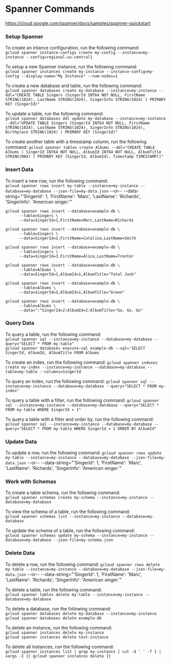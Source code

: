# Spanner Commands

https://cloud.google.com/spanner/docs/samples/spanner-quickstart

### Setup Spanner

To create an intance configuration, run the following command:  
`gcloud spanner instance-configs create my-config --instance=my-instance --config=regional-us-central1`   

To setup a new Spanner instance, run the following command:  
`gcloud spanner instances create my-instance --instance-config=my-config --display-name="My Instance" --num-nodes=1` 

To create a new database and table, run the following command:  
`gcloud spanner databases create my-database --instance=my-instance --ddl="CREATE TABLE Singers (SingerId INT64 NOT NULL, FirstName STRING(1024), LastName STRING(1024), SingerInfo STRING(1024) ) PRIMARY KEY (SingerId)"`  

To update a table, run the following command:  
`gcloud spanner databases ddl update my-database --instance=my-instance --ddl="UPDATE TABLE Singers (SingerId INT64 NOT NULL, FirstName STRING(1024), LastName STRING(1024), SingerInfo STRING(1024), Birthplace STRING(1024) ) PRIMARY KEY (SingerId)"`

To create another table with a timestamp column, run the following command:
`gcloud spanner tables create Albums --ddl="CREATE TABLE Albums ( SingerId INT64 NOT NULL, AlbumId INT64 NOT NULL, AlbumTitle STRING(MAX) ) PRIMARY KEY (SingerId, AlbumId), Timestamp TIMESTAMP()"`

### Insert Data

To insert a new row, run the following command:  
`gcloud spanner rows insert my-table --instance=my-instance --database=my-database --json-file=my-data.json`  --or-- --data-string="'SingerId': 1, 'FirstName': 'Marc', 'LastName': 'Richards', 'SingerInfo': 'American singer.'"  

```
gcloud spanner rows insert --database=example-db \
      --table=Singers \
      --data=SingerId=1,FirstName=Marc,LastName=Richards

gcloud spanner rows insert --database=example-db \
      --table=Singers \
      --data=SingerId=2,FirstName=Catalina,LastName=Smith

gcloud spanner rows insert --database=example-db \
      --table=Singers \
      --data=SingerId=3,FirstName=Alice,LastName=Trentor

gcloud spanner rows insert --database=example-db \
      --table=Albums \
      --data=SingerId=1,AlbumId=1,AlbumTitle="Total Junk"

gcloud spanner rows insert --database=example-db \
      --table=Albums \
      --data=SingerId=2,AlbumId=1,AlbumTitle="Green"

gcloud spanner rows insert --database=example-db \
      --table=Albums \
      --data=^:^SingerId=2:AlbumId=2:AlbumTitle="Go, Go, Go"
```
### Query Data

To query a table, run the following command:  
`gcloud spanner sql --instance=my-instance --database=my-database --query="SELECT * FROM my-table"`    
`gcloud spanner databases execute-sql example-db --sql='SELECT SingerId, AlbumId, AlbumTitle FROM Albums`  

To create an index, run the following command:
`gcloud spanner indexes create my-index --instance=my-instance --database=my-database --table=my-table --columns=SingerId`

To query an index, run the following command:
`gcloud spanner sql --instance=my-instance --database=my-database --query="SELECT * FROM my-index"`

To query a table with a filter, run the following command:
`gcloud spanner sql --instance=my-instance --database=my-database --query="SELECT * FROM my-table WHERE SingerId = 1"`

To query a table with a filter and order by, run the following command:
`gcloud spanner sql --instance=my-instance --database=my-database --query="SELECT * FROM my-table WHERE SingerId = 1 ORDER BY AlbumId"`

### Update Data

To update a row, run the following command:
`gcloud spanner rows update my-table --instance=my-instance --database=my-database --json-file=my-data.json`  --or-- --data-string="'SingerId': 1, 'FirstName': 'Marc', 'LastName': 'Richards', 'SingerInfo': 'American singer.'"

### Work with Schemas

To create a table schema, run the following command:  
`gcloud spanner schemas create my-schema --instance=my-instance --database=my-database`

To view the schema of a table, run the following command:  
`gcloud spanner schemas list --instance=my-instance --database=my-database`  

To update the schema of a table, run the following command:  
`gcloud spanner schemas update my-schema --instance=my-instance --database=my-database --json-file=my-schema.json`  


### Delete Data

To delete a row, run the following command:
`gcloud spanner rows delete my-table --instance=my-instance --database=my-database --json-file=my-data.json`  --or-- --data-string="'SingerId': 1, 'FirstName': 'Marc', 'LastName': 'Richards', 'SingerInfo': 'American singer.'"

To delete a table, run the following command:  
`gcloud spanner tables delete my-table --instance=my-instance --database=my-database`  


To delete a database, run the following command:  
`gcloud spanner databases delete my-database --instance=my-instance`      
`gcloud spanner databases delete example-db`  

To delete an instance, run the following command:  
`gcloud spanner instances delete my-instance`  
`gcloud spanner instances delete test-instance`  

To delete all instances, run the following command:  
`gcloud spanner instances list | grep my-instance | cut -d ' ' -f 1 | xargs -I {} gcloud spanner instances delete {}`  